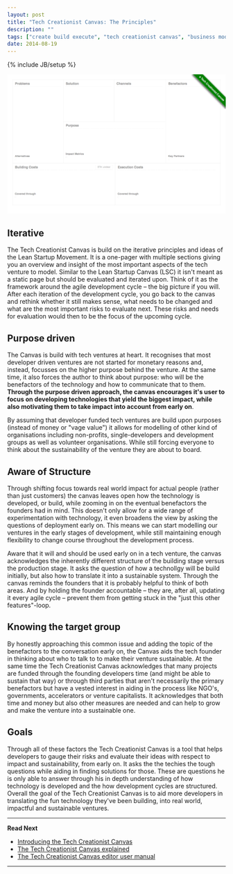 ```yaml
---
layout: post
title: "Tech Creationist Canvas: The Principles"
description: ""
tags: ["create build execute", "tech creationist canvas", "business model canvas", "cbe", "lean startup canvas", "lean startup", "principles"]
date: 2014-08-19
---
```

{% include JB/setup %}

[![The Tech Creationist Canvas](/assets/content/posts/tech-creationist-canvas.png)](/assets/content/posts/tech-creationist-canvas.png)


## Iterative

The Tech Creationist Canvas is build on the iterative principles and ideas of the Lean Startup Movement. It is a one-pager with multiple sections giving you an overview and insight of the most important aspects of the tech venture to model. Similar to the Lean Startup Canvas (LSC) it isn't meant as a static page but should be evaluated and iterated upon. Think of it as the framework around the agile development cycle – the big picture if you will. After each iteration of the development cycle, you go back to the canvas and rethink whether it still makes sense, what needs to be changed and what are the most important risks to evaluate next. These risks and needs for evaluation would then to be the focus of the upcoming cycle.

## Purpose driven

The Canvas is build with tech ventures at heart. It recognises that most developer driven ventures are not started for monetary reasons and, instead, focusses on the higher purpose behind the venture. At the same time, it also forces the author to think about purpose: who will be the benefactors of the technology and how to communicate that to them. **Through the purpose driven approach, the canvas encourages it's user to focus on developing technologies that yield the biggest impact, while also motivating them to take impact into account from early on**.

By assuming that developer funded tech ventures are build upon purposes (instead of money or "vage value") it allows for modelling of other kind of organisations including non-profits, single-developers and development groups as well as volunteer organisations. While still forcing everyone to think about the sustainability of the venture they are about to board.

## Aware of Structure

Through shifting focus towards real world impact for actual people (rather than just customers) the canvas leaves open how the technology is developed, or build, while zooming in on the eventual benefactors the founders had in mind. This doesn't only allow for a wide range of experimentation with technology, it even broadens the view by asking the questions of deployment early on. This means we can start modelling our ventures in the early stages of development, while still maintaining enough flexibility to change course throughout the development process.

Aware that it will and should be used early on in a tech venture, the canvas acknowledges the inherently different structure of the building stage versus the production stage. It asks the question of how a technollgy will be build initially, but also how to translate it into a sustainable system. Through the canvas reminds the founders that it is probably helpful to think of both areas. And by holding the founder accountable – they are, after all, updating it every agile cycle –  prevent them from getting stuck in the "just this other features"-loop.

## Knowing the target group

By honestly approaching this common issue and adding the topic of the benefactors to the conversation early on, the Canvas aids the tech founder in thinking about who to talk to to make their venture sustainable. At the same time the Tech Creationist Canvas acknowledges that many projects are funded through the founding developers time (and might be able to sustain that way) or through third parties that aren't necessarily the primary benefactors but have a vested interest in aiding in the process like NGO's, governments, accelerators or venture capitalists. It acknowledges that both time and money but also other measures are needed and can help to grow and make the venture into a sustainable one.

## Goals

Through all of these factors the Tech Creationist Canvas is a tool that helps developers to gauge their risks and evaluate their ideas with respect to impact and sustainability, from early on. It asks the the techies the tough questions while aiding in finding solutions for those. These are questions he is only able to answer through his in depth understanding of how technology is developed and the how development cycles are structured. Overall the goal of the Tech Creationist Canvas is to aid more developers in translating the fun technology they've been building, into real world, impactful and sustainable ventures.

---

**Read Next**

 - [Introducing the Tech Creationist Canvas](/2014/08/19/tech-creationist-canvas-the-principles/)
 - [The Tech Creationist Canvas explained](/2014/08/19/tech-creationist-canvas-explained/)
 - [The Tech Creationist Canvas editor user manual](/2014/08/19/the-tech-creationist-canvas-editor/)

---
